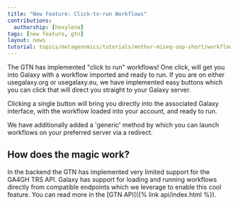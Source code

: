 ```yaml
---
title: "New Feature: Click-to-run Workflows"
contributions:
  authorship: [hexylena]
tags: [new feature, gtn]
layout: news
tutorial: topics/metagenomics/tutorials/mothur-miseq-sop-short/workflows/
---
```


The GTN has implemented "click to run" workflows! One click, will get you into Galaxy with a workflow imported and ready to run.
If you are on either usegalaxy.org or usegalaxy.eu, we have implemented easy buttons which you can click that will direct you straight to your Galaxy server.

Clicking a single button will bring you directly into the associated Galaxy interface, with the workflow loaded into your account, and ready to run.

We have additionally added a 'generic' method by which you can launch workflows on your preferred server via a redirect.

## How does the magic work?

In the backend the GTN has implemented very limited support for the GA4GH TRS API. Galaxy has support for loading and running workflows directly from compatible endpoints which we leverage to enable this cool feature. You can read more in the [GTN API]({% link api/index.html %}).
